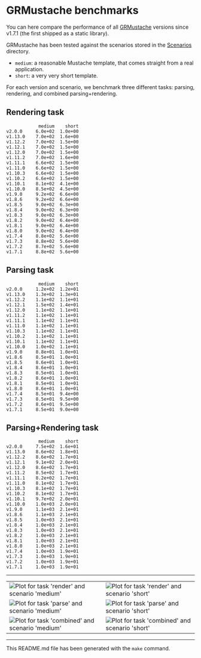 # GRMustache benchmarks

You can here compare the performance of all [GRMustache](https://github.com/groue/GRMustache) versions since v1.7.1 (the first shipped as a static library).

GRMustache has been tested against the scenarios stored in the [Scenarios](GRMustacheBenchmark/tree/master/Scenarios) directory.

- `medium`: a reasonable Mustache template, that comes straight from a real application.
- `short`: a very very short template.

For each version and scenario, we benchmark three different tasks: parsing, rendering, and combined parsing+rendering.


## Rendering task

	            medium    short
	v2.0.0     6.0e+02  1.0e+00
	v1.13.0    7.0e+02  1.6e+00
	v1.12.2    7.0e+02  1.5e+00
	v1.12.1    7.0e+02  1.5e+00
	v1.12.0    7.0e+02  1.5e+00
	v1.11.2    7.0e+02  1.6e+00
	v1.11.1    6.6e+02  1.5e+00
	v1.11.0    6.6e+02  1.5e+00
	v1.10.3    6.6e+02  1.5e+00
	v1.10.2    6.6e+02  1.5e+00
	v1.10.1    8.1e+02  4.1e+00
	v1.10.0    8.5e+02  4.5e+00
	v1.9.0     9.2e+02  6.6e+00
	v1.8.6     9.2e+02  6.6e+00
	v1.8.5     9.0e+02  6.3e+00
	v1.8.4     9.0e+02  6.3e+00
	v1.8.3     9.0e+02  6.3e+00
	v1.8.2     9.0e+02  6.4e+00
	v1.8.1     9.0e+02  6.4e+00
	v1.8.0     9.0e+02  6.4e+00
	v1.7.4     8.8e+02  5.6e+00
	v1.7.3     8.8e+02  5.6e+00
	v1.7.2     8.7e+02  5.6e+00
	v1.7.1     8.8e+02  5.6e+00

## Parsing task

	            medium    short
	v2.0.0     1.2e+02  1.2e+01
	v1.13.0    1.3e+02  1.3e+01
	v1.12.2    1.1e+02  1.1e+01
	v1.12.1    1.5e+02  1.4e+01
	v1.12.0    1.1e+02  1.1e+01
	v1.11.2    1.1e+02  1.1e+01
	v1.11.1    1.1e+02  1.1e+01
	v1.11.0    1.1e+02  1.1e+01
	v1.10.3    1.1e+02  1.1e+01
	v1.10.2    1.1e+02  1.1e+01
	v1.10.1    1.1e+02  1.1e+01
	v1.10.0    1.0e+02  1.1e+01
	v1.9.0     8.8e+01  1.0e+01
	v1.8.6     8.5e+01  1.0e+01
	v1.8.5     8.6e+01  1.0e+01
	v1.8.4     8.6e+01  1.0e+01
	v1.8.3     8.5e+01  1.0e+01
	v1.8.2     8.6e+01  1.0e+01
	v1.8.1     8.5e+01  1.0e+01
	v1.8.0     8.6e+01  1.0e+01
	v1.7.4     8.5e+01  9.4e+00
	v1.7.3     8.5e+01  9.5e+00
	v1.7.2     8.6e+01  9.5e+00
	v1.7.1     8.5e+01  9.0e+00

## Parsing+Rendering task

	            medium    short
	v2.0.0     7.5e+02  1.6e+01
	v1.13.0    8.6e+02  1.8e+01
	v1.12.2    8.6e+02  1.7e+01
	v1.12.1    9.1e+02  2.0e+01
	v1.12.0    8.6e+02  1.7e+01
	v1.11.2    8.5e+02  1.7e+01
	v1.11.1    8.2e+02  1.7e+01
	v1.11.0    8.1e+02  1.7e+01
	v1.10.3    8.1e+02  1.7e+01
	v1.10.2    8.1e+02  1.7e+01
	v1.10.1    9.7e+02  2.0e+01
	v1.10.0    1.0e+03  2.0e+01
	v1.9.0     1.1e+03  2.1e+01
	v1.8.6     1.1e+03  2.1e+01
	v1.8.5     1.0e+03  2.1e+01
	v1.8.4     1.0e+03  2.1e+01
	v1.8.3     1.0e+03  2.1e+01
	v1.8.2     1.0e+03  2.1e+01
	v1.8.1     1.0e+03  2.1e+01
	v1.8.0     1.0e+03  2.1e+01
	v1.7.4     1.0e+03  1.9e+01
	v1.7.3     1.0e+03  1.9e+01
	v1.7.2     1.0e+03  1.9e+01
	v1.7.1     1.0e+03  1.9e+01

-----

<table>
<tr>
<td>
<img src="/groue/GRMustacheBenchmark/raw/master/Plots/medium-render.png" alt="Plot for task 'render' and scenario 'medium'">
</td>
<td>
<img src="/groue/GRMustacheBenchmark/raw/master/Plots/short-render.png" alt="Plot for task 'render' and scenario 'short'">
</td>
</tr>
<tr>
<td>
<img src="/groue/GRMustacheBenchmark/raw/master/Plots/medium-parse.png" alt="Plot for task 'parse' and scenario 'medium'">
</td>
<td>
<img src="/groue/GRMustacheBenchmark/raw/master/Plots/short-parse.png" alt="Plot for task 'parse' and scenario 'short'">
</td>
</tr>
<tr>
<td>
<img src="/groue/GRMustacheBenchmark/raw/master/Plots/medium-combined.png" alt="Plot for task 'combined' and scenario 'medium'">
</td>
<td>
<img src="/groue/GRMustacheBenchmark/raw/master/Plots/short-combined.png" alt="Plot for task 'combined' and scenario 'short'">
</td>
</tr>
</table>

-----

This README.md file has been generated with the `make` command.

